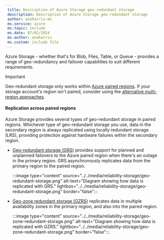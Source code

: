 ```yaml
---
 title: Description of Azure Storage geo-redundant storage
 description: Description of Azure Storage geo-redundant storage
 author: anaharris-ms
 ms.service: azure
 ms.topic: include
 ms.date: 07/02/2024
 ms.author: anaharris
 ms.custom: include file
---
```


Azure Storage - whether that's for Blob, Files, Table, or Queue - provides a range of geo-redundancy and failover capabilities to suit different requirements.

> [!IMPORTANT]
> Geo-redundant storage only works within [Azure paired regions](/azure/reliability/regions-paired). If your storage account's region isn't paired, consider using the [alternative multi-region approaches](#alternative-multi-region-approaches).

#### Replication across paired regions

Azure Storage provides several types of geo-redundant storage in paired regions. Whichever type of geo-redundant storage you use, data in the secondary region is always replicated using locally redundant storage (LRS), providing protection against hardware failures within the secondary region.

- [Geo-redundant storage (GRS)](/azure/storage/common/storage-redundancy#geo-redundant-storage) provides support for planned and unplanned failovers to the Azure paired region when there's an outage in the primary region. GRS asynchronously replicates data from the primary region to the paired region.

   :::image type="content" source="../../media/reliability-storage/geo-redundant-storage.png" alt-text="Diagram showing how data is replicated with GRS." lightbox="../../media/reliability-storage/geo-redundant-storage.png" border="false":::

- [Geo-zone redundant storage (GZRS)](/azure/storage/common/storage-redundancy#geo-zone-redundant-storage) replicates data in multiple availability zones in the primary region, and also into the paired region.

  :::image type="content" source="../../media/reliability-storage/geo-zone-redundant-storage.png" alt-text="Diagram showing how data is replicated with GZRS." lightbox="../../media/reliability-storage/geo-zone-redundant-storage.png" border="false":::
